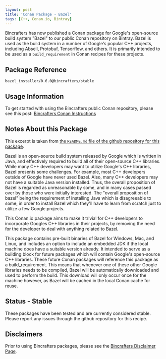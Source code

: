 ```yaml
---
layout: post
title: 'Conan Package - Bazel'
tags: [C++, Conan.io, Bintray]
---
```


Bincrafters has now published a Conan package for Google's open-source build system "Bazel" to our public Conan repository on Bintray. Bazel is used as the build system in a number of Google's popular C++ projects, including Abseil, Protobuf, Tensorflow, and others.  It is primarily intended to be used as a `build_requirement` in Conan recipes for these projects.  

## Package Reference

    bazel_installer/0.6.0@bincrafters/stable
    
## Usage Information  

To get started with using the Bincrafters public Conan repository, please see this post:
[Bincrafters Conan Instructions](https://bincrafters.github.io/2017/06/06/using-bincrafters-conan-repository)

## Notes About this Package 

This excerpt is taken from [the `README.md` file of the github repository for this package](https://github.com/bincrafters/conan-bazel_installer).

Bazel is an open-source build system released by Google which is written in Java, and effectively required to build all of their open-source C++ libraries. While many C++ developers may want to utilize Google's C++ libraries, Bazel presents some challenges. For example, most C++ developers outside of Google have never used Bazel. Also, many C++ developers may not have a suitable Java version installed. Thus, the overall proposition of Bazel is regarded as unreasonable by some, and in many cases passed over by those who were initially interested. The "overall proposition of bazel" being the requirement of installing Java which is disagreeable to some, in order to install Bazel which they'll have to learn from scratch just to utilize a few Google projects.

This Conan.io package aims to make it trivial for C++ developers to incorporate Googles C++ libraries in their projects, by removing the need for the developer to deal with anything related to Bazel.

This package contains pre-built binaries of Bazel for Windows, Mac, and Linux, and includes an option to include an embedded JDK if the local machine does have a suitable version already. It intended to serve as a building block for future packages which will contain Google's open-source C++ libraries. These future Conan packages will reference this package as a build_requirement. This means that whenever one of these other Google libraries needs to be compiled, Bazel will be automatically downloaded and used to perform the build. This download will only occur once for the machine however, as Bazel will be cached in the local Conan cache for reuse.

## Status - Stable
These packages have been tested and are currently considered stable.  Please report any issues through the github repository for this recipe. 

## Disclaimers
Prior to using Bincrafters packages, please see the [Bincrafters Disclaimer Page](https://bincrafters.github.io/2017/05/01/bincrafters-package-disclaimers/). 